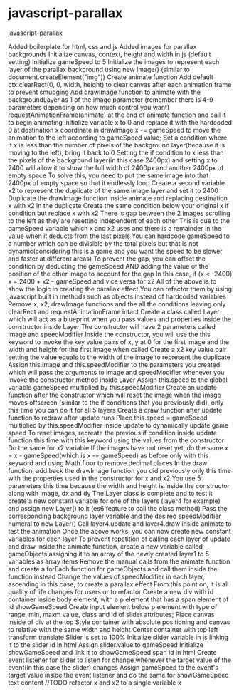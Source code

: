 # javascript-parallax

javascript-parallax

Added boilerplate for html, css and js
Added images for parallax backgrounds
Initialize canvas, context, height and width in js (default setting)
Initialize gameSpeed to 5
Initialize the images to represent each layer of the parallax background using new Image() (similar to document.createElement("img"))
Create animate function
Add default ctx.clearRect(0, 0, width, height) to clear canvas after each animation frame to prevent smudging
Add drawImage function to animate with the backgroundLayer as 1 of the image parameter (remember there is 4-9 parameters depending on how much control you want)
requestAnimationFrame(animate) at the end of animate function and call it to begin animating
Initialize variable x to 0 and replace it with the hardcoded 0 at destination x coordinate in drawImage
x -= gameSpeed to move the animation to the left according to gameSpeed value;
Set a condition where if x is less than the number of pixels of the background layer(because it is moving to the left), bring it back to 0
Setting the if condition to x less than the pixels of the background layer(in this case 2400px) and setting x to 2400 will allow it to show the full width of 2400px and another 2400px of empty space
To solve this, you need to put the same image into that 2400px of empty space so that it endlessly loop
Create a second variable x2 to represent the duplicate of the same image layer and set it to 2400
Duplicate the drawImage function inside animate and replacing destination x with x2 in the duplicate
Create the same condition below your original x if condition but replace x with x2
There is gap between the 2 images scrolling to the left as they are resetting independent of each other
This is due to the gameSpeed variable which x and x2 uses and there is a remainder in the value when it deducts from the last pixels
You can hardcode gameSpeed to a number which can be divisible by the total pixels but that is not dynamic(considering this is a game and you want the speed to be slower and faster at different areas)
To prevent the gap, you can offset the condition by deducting the gameSpeed AND adding the value of the position of the other image to account for the gap
In this case, if (x < -2400) x = 2400 + x2 - gameSpeed and vice versa for x2
All of the above is to show the logic in creating the parallax effect
You can refactor them by using javascript built in methods such as objects instead of hardcoded variables
Remove x, x2, drawImage functions and the all the conditions leaving only clearRect and requestAnimationFrame intact
Create a class called Layer which will act as a blueprint when you pass values and properties inside the constructor inside Layer
The constructor will have 2 parameters called image and speedModifier
Inside the constructor, you will use the this keyword to invoke the key value pairs of x, y at 0 for the first image and the width and height for the first image when called
Create a x2 key value pair setting the value equals to the width of the image to represent the duplicate
Assign this.image and this.speedModifier to the parameters you created which will pass the arguments to image and speedModifier whenever you invoke the constructor method inside Layer
Assign this.speed to the global variable gameSpeed multiplied by this.speedModifier
Create an update function after the constructor which will reset the image when the image moves offscreen (similar to the if conditions that you previously did), only this time you can do it for all 5 layers
Create a draw function after update function to redraw after update runs
Place this.speed = gameSpeed multiplied by this.speedModifier inside update to dynamically update game speed
To reset images, recreate the previous if condition inside update function this time with this keyword using the values from the constructor
Do the same for x2 variable
If the images have not reset yet, do the same x = x - gameSpeed(which is x -= gameSpeed) as before only with this keyword and using Math.floor to remove decimal places
In the draw function, add back the drawImage function you did previously only this time with the properties used in the constructor for x and x2
You use 5 parameters this time because the width and height is inside the constructor along with image, dx and dy
The Layer class is complete and to test it create a new constant variable for one of the layers (layer4 for example) and assign new Layer() to it (es6 feature to call the class method)
Pass the corresponding background layer variable and the desired speedModifier numeral to new Layer()
Call layer4.update and layer4.draw inside animate to test the animation
Once the above works, you can now create new constant variables for each layer
To prevent repetition of calling each layer of update and draw inside the animate function, create a new variable called gameObjects assigning it to an array of the newly created layer1 to 5 variables as array items
Remove the manual calls from the animate function and create a forEach function for gameObjects and call them inside the function instead
Change the values of speedModifier in each layer, ascending in this case, to create a parallax effect
From this point on, it is all quality of life changes for users or to refactor
Create a new div with id container inside body element, with a p element that has a span element of id showGameSpeed
Create input element below p element with type of range, min, maxm value, class and id of slider attributes;
Place canvas inside of div at the top
Style container with absolute positioning and canvas to relative with the same width and height
Center container with top left transform translate
Slider is set to 100%
Initialize slider variable in js linking it to the slider id in html
Assign slider.value to gameSpeed
Initialize showGameSpeed and link it to showGameSpeed span id in html
Create event listener for slider to listen for change whenever the target value of the event(in this case the slider) changes
Assign gameSpeed to the event's target value inside the event listener and do the same for showGameSpeed text content
//TODO refactor x and x2 to a single variable x
